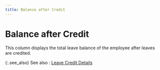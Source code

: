 ```yaml
---
title: Balance after Credit
---
```


# Balance after Credit


This column displays the total leave balance of the employee after leaves are credited.


{:.see_also}
See also
: [Leave Credit Details]({{site.tc_baseurl}}/misc/leave_credit_details_employee_leave_inforamtion.html)

